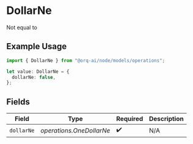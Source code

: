 # DollarNe

Not equal to

## Example Usage

```typescript
import { DollarNe } from "@orq-ai/node/models/operations";

let value: DollarNe = {
  dollarNe: false,
};
```

## Fields

| Field                    | Type                     | Required                 | Description              |
| ------------------------ | ------------------------ | ------------------------ | ------------------------ |
| `dollarNe`               | *operations.OneDollarNe* | :heavy_check_mark:       | N/A                      |